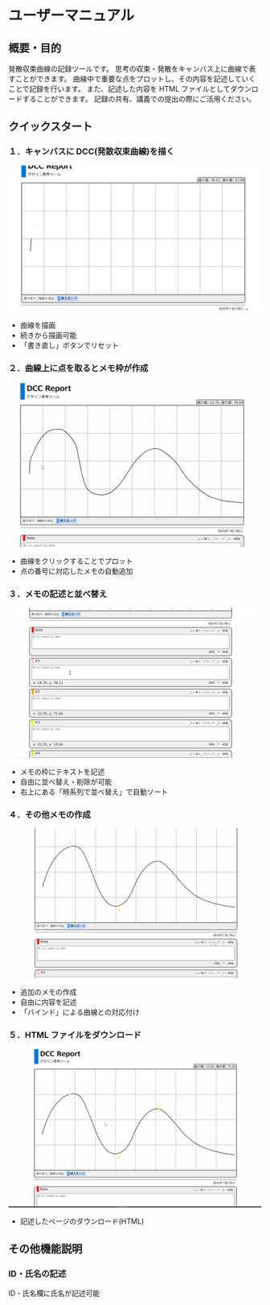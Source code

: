 # ユーザーマニュアル

## 概要・目的

発散収束曲線の記録ツールです。
思考の収束・発散をキャンバス上に曲線で表すことができます。
曲線中で重要な点をプロットし、その内容を記述していくことで記録を行います。
また、記述した内容を HTML ファイルとしてダウンロードすることができます。
記録の共有、講義での提出の際にご活用ください。

## クイックスタート

### １．キャンバスに DCC(発散収束曲線)を描く

![dcc_draw](../image/dcc_draw.gif)

- 曲線を描画
- 続きから描画可能
- 「書き直し」ボタンでリセット

### ２．曲線上に点を取るとメモ枠が作成

![dcc_point](../image/dcc_point.gif)

- 曲線をクリックすることでプロット
- 点の番号に対応したメモの自動追加

### ３．メモの記述と並べ替え

![dcc_memo](../image/dcc_memo.gif)

- メモの枠にテキストを記述
- 自由に並べ替え・削除が可能
- 右上にある「時系列で並べ替え」で自動ソート

### ４．その他メモの作成

![dcc_memo](../image/dcc_memo_add.gif)

- 追加のメモの作成
- 自由に内容を記述
- 「バインド」による曲線との対応付け

### ５．HTML ファイルをダウンロード

![dcc_memo](../image/dcc_download.gif)

- 記述したページのダウンロード(HTML)

## その他機能説明

### ID・氏名の記述

ID・氏名欄に氏名が記述可能
